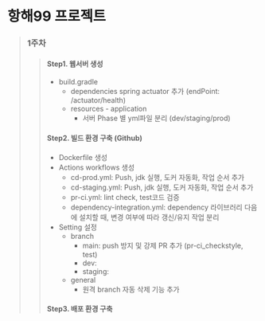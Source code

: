 # 항해99 프로젝트 
 
> ### 1주차
> > #### Step1. 웹서버 생성
> > - build.gradle
> >   - dependencies spring actuator 추가 (endPoint: /actuator/health)
> >   - resources - application
> >     - 서버 Phase 별 yml파일 분리 (dev/staging/prod)
> >   
> > #### Step2. 빌드 환경 구축 (Github)
> > - Dockerfile 생성
> > - Actions workflows 생성
> >   - cd-prod.yml: Push, jdk 실행, 도커 자동화, 작업 순서 추가
> >   - cd-staging.yml: Push, jdk 실행, 도커 자동화, 작업 순서 추가
> >   - pr-ci.yml: lint check, test코드 검증
> >   - dependency-integration.yml: dependency 라이브러리 다음에 설치할 때, 변경 여부에 따라 갱신/유지 작업 분리 
> > - Setting 설정
> >   - branch
> >     - main: push 방지 및 강제 PR 추가 (pr-ci_checkstyle, test)
> >     - dev: 
> >     - staging:
> >   - general
> >     - 원격 branch 자동 삭제 기능 추가
> > 
> > #### Step3. 배포 환경 구축